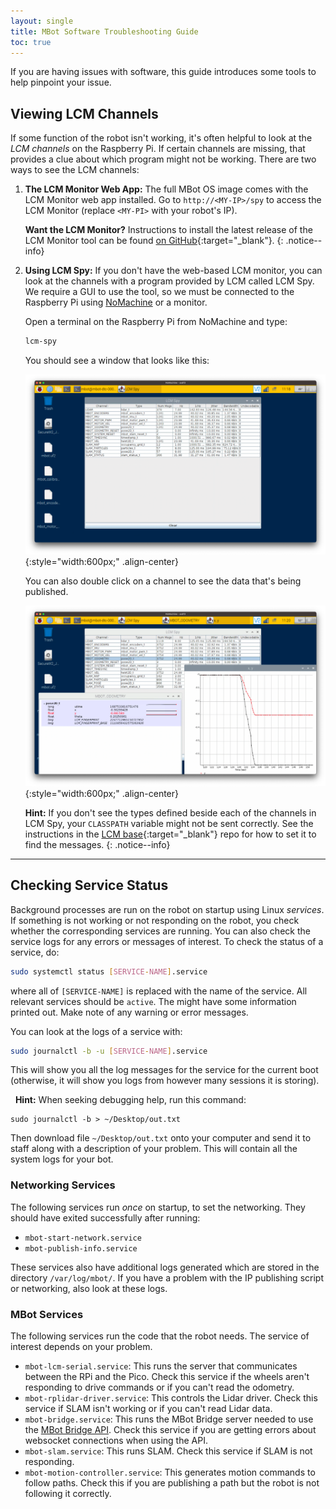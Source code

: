 ```yaml
---
layout: single
title: MBot Software Troubleshooting Guide
toc: true
---
```


If you are having issues with software, this guide introduces some tools to help pinpoint your issue.

## Viewing LCM Channels

If some function of the robot isn't working, it's often helpful to look at the *LCM channels* on the Raspberry Pi. If certain channels are missing, that provides a clue about which program might not be working. There are two ways to see the LCM channels:

1. **The LCM Monitor Web App:** The full MBot OS image comes with the LCM Monitor web app installed. Go to `http://<MY-IP>/spy` to access the LCM Monitor (replace `<MY-PI>` with your robot's IP).

    **Want the LCM Monitor?** Instructions to install the latest release of the LCM Monitor tool can be found [on GitHub](https://github.com/mbot-project/mbot_lcm_monitor/?tab=readme-ov-file#installing-from-the-latest-release-recommended){:target="_blank"}.
    {: .notice--info}

2. **Using LCM Spy:** If you don't have the web-based LCM monitor, you can look at the channels with a program provided by LCM called LCM Spy. We require a GUI to use the tool, so we must be connected to the Raspberry Pi using [NoMachine](/docs/tutorials/no-machine) or a monitor.

    Open a terminal on the Raspberry Pi from NoMachine and type:
    ```bash
    lcm-spy
    ```

    You should see a window that looks like this:

    ![LCM Spy window](/assets/images/debug/lcm-spy.png){:style="width:600px;" .align-center}

    You can also double click on a channel to see the data that's being published.

    ![LCM Spy data](/assets/images/debug/lcm-spy-details.png){:style="width:600px;" .align-center}


    **Hint:** If you don't see the types defined beside each of the channels in LCM Spy, your `CLASSPATH` variable might not be sent correctly. See the instructions in the [LCM base](https://github.com/mbot-project/mbot_lcm_base){:target="_blank"} repo for how to set it to find the messages.
    {: .notice--info}

---

## Checking Service Status

Background processes are run on the robot on startup using Linux *services*. If something is not working or not responding on the robot, you check whether the corresponding services are running. You can also check the service logs for any errors or messages of interest. To check the status of a service, do:
```bash
sudo systemctl status [SERVICE-NAME].service
```
where all of `[SERVICE-NAME]` is replaced with the name of the service. All relevant services should be `active`. The might have some information printed out. Make note of any warning or error messages.

You can look at the logs of a service with:
```bash
sudo journalctl -b -u [SERVICE-NAME].service
```
This will show you all the log messages for the service for the current boot (otherwise, it will show you logs from however many sessions it is storing).

<div class="notice--info">
    <i class="fas fa-cogs"></i>&nbsp;&nbsp;<strong>Hint:</strong> When seeking debugging help, run this command:
    <div class="language-bash highlighter-rouge" ><div class="highlight">
        <pre class="highlight"><code>sudo journalctl -b > ~/Desktop/out.txt</code></pre>
    </div></div>
    Then download file <code>~/Desktop/out.txt</code> onto your computer and send it to staff along with a description of your problem. This will contain all the system logs for your bot.
</div>

### Networking Services

The following services run *once* on startup, to set the networking. They should have exited successfully after running:
*  `mbot-start-network.service`
*  `mbot-publish-info.service`

These services also have additional logs generated which are stored in the directory `/var/log/mbot/`. If you have a problem with the IP publishing script or networking, also look at these logs.

### MBot Services

The following services run the code that the robot needs. The service of interest depends on your problem.

* `mbot-lcm-serial.service`: This runs the server that communicates between the RPi and the Pico. Check this service if the wheels aren't responding to drive commands or if you can't read the odometry.
* `mbot-rplidar-driver.service`: This controls the Lidar driver. Check this service if SLAM isn't working or if you can't read Lidar data.
* `mbot-bridge.service`: This runs the MBot Bridge server needed to use the [MBot Bridge API](/docs/tutorials/bridge). Check this service if you are getting errors about websocket connections when using the API.
* `mbot-slam.service`: This runs SLAM. Check this service if SLAM is not responding.
* `mbot-motion-controller.service`: This generates motion commands to follow paths. Check this if you are publishing a path but the robot is not following it correctly.
